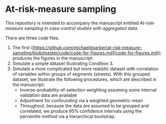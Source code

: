 # At-risk-measure sampling
This repository is intended to accompany the manuscript entitled *At-risk-measure sampling in case-control studies with aggregated data*.

There are three code files.
1. The first ([https://github.com/michaeldgarber/at-risk-measure-sampling/blob/master/code/code-for-figures.md](code-for-figures.md)) produces the figures in the manuscript: 
2. Simulate a simple dataset illustrating Condition 3.
3. Simulate a more complicated but more realistic dataset with correlation of variables within groups of segments (streets). With this grouped dataset, we illustrate the following procedures, which are described in the manuscript:
    + Inverse-probability-of-selection weighting assuming some internal validation data are available
    + Adjustment for confounding via a weighted geometric mean
    + Throughout, because the data are assumed to be grouped and correlated, we produce 95% confidence intervals using the percentile method via a hierarchical bootstrap.


